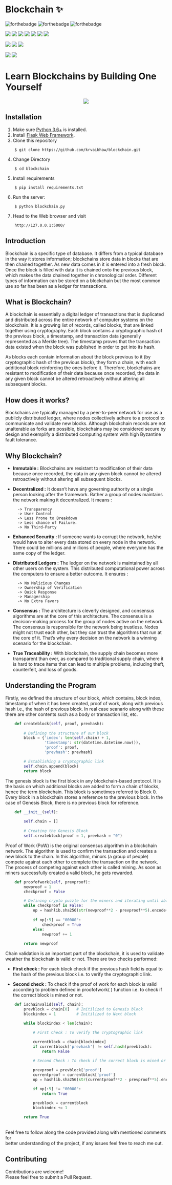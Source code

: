 # Blockchain ✨

![forthebadge](https://forthebadge.com/images/badges/built-with-love.svg)
![forthebadge](https://forthebadge.com/images/badges/for-you.svg)
![forthebadge](https://forthebadge.com/images/badges/powered-by-coffee.svg)

![](https://img.shields.io/badge/Excitement-High-red)
![](https://img.shields.io/badge/Maintained-Yes-indigo)
![](https://img.shields.io/badge/Pull_Requests-Accepting-yellow)
![](https://img.shields.io/github/forks/krvaibhaw/blockchain)
![](https://img.shields.io/github/contributors/krvaibhaw/blockchain)
![](https://img.shields.io/github/issues/krvaibhaw/blockchain)
![](https://img.shields.io/github/stars/krvaibhaw/blockchain)

![](https://img.shields.io/badge/Contributions-Accepting-pink)
![](https://img.shields.io/github/license/krvaibhaw/blockchain)
[![](https://img.shields.io/badge/By_Me_A_Coffee-Paypal-skyblue)](https://www.paypal.com/paypalme/krvaibhaw/100)

![](https://img.shields.io/badge/Python-blue)
![](https://img.shields.io/badge/HTML-blueviolet)



# Learn Blockchains by Building One Yourself


<p align="center">
<img src="/preview/preview.png">
</p>


## Installation

1. Make sure [Python 3.6+](https://www.python.org/downloads/) is installed.
2. Install [Flask Web Framework](https://flask.palletsprojects.com/en/2.0.x/).
3. Clone this repository  
```
    $ git clone https://github.com/krvaibhaw/blockchain.git
```
4. Change Directory
```
    $ cd blockchain
``` 
5. Install requirements  
```
    $ pip install requirements.txt
``` 
6. Run the server:
```
    $ python blockchain.py 
```
7. Head to the Web browser and visit
```
    http://127.0.0.1:5000/
```

## Introduction

Blockchain is a specific type of database. It differs from a typical database in the way it stores information; blockchains store data in blocks that are then chained together. As new data comes in it is entered into a fresh block. Once the block is filled with data it is chained onto the previous block, which makes the data chained together in chronological order. Different types of information can be stored on a blockchain but the most common use so far has been as a ledger for transactions. 


## What is Blockchain?

A blockchain is essentially a digital ledger of transactions that is duplicated and distributed across the entire network of computer systems on the blockchain. It is a growing list of records, called blocks, that are linked together using cryptography. Each block contains a cryptographic hash of the previous block, a timestamp, and transaction data (generally represented as a Merkle tree). The timestamp proves that the transaction data existed when the block was published in order to get into its hash.

As blocks each contain information about the block previous to it (by cryptographic hash of the previous block), they form a chain, with each additional block reinforcing the ones before it. Therefore, blockchains are resistant to modification of their data because once recorded, the data in any given block cannot be altered retroactively without altering all subsequent blocks.

## How does it works?

Blockchains are typically managed by a peer-to-peer network for use as a publicly distributed ledger, where nodes collectively adhere to a protocol to communicate and validate new blocks. Although blockchain records are not unalterable as forks are possible, blockchains may be considered secure by design and exemplify a distributed computing system with high Byzantine fault tolerance.

## Why Blockchain?

* **Immutable :** Blockchains are resistant to modification of their data because once recorded, the data in any given block cannot be altered retroactively without altering all subsequent blocks.

* **Decentralized :** It doesn’t have any governing authority or a single person looking after the framework. Rather a group of nodes maintains the network making it decentralized. It means :
        
        -> Transparency
        -> User Control
        -> Less Prone to Breakdown
        -> Less chance of Failure.
        -> No Third-Party


* **Enhanced Security :** If someone wants to corrupt the network, he/she would have to alter every data stored on every node in the network. There could be millions and millions of people, where everyone has the same copy of the ledger.

* **Distributed Ledgers :** The ledger on the network is maintained by all other users on the system. This distributed computational power across the computers to ensure a better outcome. It ensures : 
    
        -> No Malicious Changes
        -> Ownership of Verification
        -> Quick Response
        -> Managership
        -> No Extra Favors

* **Consensus :** The architecture is cleverly designed, and consensus algorithms are at the core of this architecture. The consensus is a decision-making process for the group of nodes active on the network. The consensus is responsible for the network being trustless. Nodes might not trust each other, but they can trust the algorithms that run at the core of it. That’s why every decision on the network is a winning scenario for the blockchain.

* **True Traceability :** With blockchain, the supply chain becomes more transparent than ever, as compared to traditional supply chain, where it is hard to trace items that can lead to multiple problems, including theft, counterfeit, and loss of goods.

## Understanding the Program

Firstly, we defined the structure of our block, which contains, block index, timestamp of when it has been created, proof of work, along with previous hash i.e., the hash of previous block. In real case seanario along with these there are other contents such as a body or transaction list, etc.

```python
    def createblock(self, proof, prevhash):
        
        # Defining the structure of our block
        block = {'index': len(self.chain) + 1,
                 'timestamp': str(datetime.datetime.now()),
                 'proof': proof,
                 'prevhash': prevhash}

        # Establishing a cryptographic link
        self.chain.append(block)
        return block
```

The genesis block is the first block in any blockchain-based protocol. It is the basis on which additional blocks are added to form a chain of blocks, hence the term blockchain. This block is sometimes referred to Block 0. Every block in a blockchain stores a reference to the previous block. In the case of Genesis Block, there is no previous block for reference.

```python
    def __init__(self):
        
        self.chain = []
        
        # Creating the Genesis Block
        self.createblock(proof = 1, prevhash = "0")
```

Proof of Work (PoW) is the original consensus algorithm in a blockchain network. The algorithm is used to confirm the transaction and creates a new block to the chain. In this algorithm, minors (a group of people) compete against each other to complete the transaction on the network. The process of competing against each other is called mining. As soon as miners successfully created a valid block, he gets rewarded.

```python
    def proofofwork(self, prevproof):
        newproof = 1
        checkproof = False

        # Defining crypto puzzle for the miners and iterating until able to mine it 
        while checkproof is False:
            op = hashlib.sha256(str(newproof**2 - prevproof**5).encode()).hexdigest()
            
            if op[:5] == "00000":
                checkproof = True
            else:
                newproof += 1
        
        return newproof
```

Chain validation is an important part of the blockchain, it is used to validate weather tha blockchain is valid or not. There are two checks performed:

* **First check :** For each block check if the previous hash field is equal to the hash of the previous block i.e. to verify the cryptographic link. 

* **Second check :** To check if the proof of work for each block is valid according to problem defined in proofofwork( ) function i.e. to check if the correct block is mined or not.

```python
    def ischainvalid(self, chain):
        prevblock = chain[0]   # Initilized to Genesis block
        blockindex = 1         # Initilized to Next block

        while blockindex < len(chain):

            # First Check : To verify the cryptographic link
            
            currentblock = chain[blockindex]
            if currentblock['prevhash'] != self.hash(prevblock):
                return False

            # Second Check : To check if the correct block is mined or not

            prevproof = prevblock['proof']
            currentproof = currentblock['proof']
            op = hashlib.sha256(str(currentproof**2 - prevproof**5).encode()).hexdigest()
            
            if op[:5] != "00000":
                return True

            prevblock = currentblock
            blockindex += 1

        return True
```

<br>
Feel free to follow along the code provided along with mentioned comments for 
<br>better understanding of the project, if any issues feel free to reach me out.

## Contributing

Contributions are welcome!
<br>Please feel free to submit a Pull Request.
